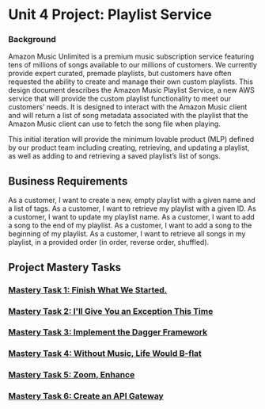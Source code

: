 # Unit 4 Project: Playlist Service

### Background

Amazon Music Unlimited is a premium music subscription service featuring tens of millions of songs 
available to our millions of customers. We currently provide expert curated, premade playlists, but 
customers have often requested the ability to create and manage their own custom playlists.
This design document describes the Amazon Music Playlist Service, a new AWS service that will provide 
the custom playlist functionality to meet our customers’ needs. It is designed to interact with the 
Amazon Music client and will return a list of song metadata associated with the playlist that the 
Amazon Music client can use to fetch the song file when playing.

This initial iteration will provide the minimum lovable product (MLP) defined by our product team 
including creating, retrieving, and updating a playlist, as well as adding to and retrieving a saved 
playlist’s list of songs.


## Business Requirements

As a customer, I want to create a new, empty playlist with a given name and a list of tags.
As a customer, I want to retrieve my playlist with a given ID.
As a customer, I want to update my playlist name.
As a customer, I want to add a song to the end of my playlist.
As a customer, I want to add a song to the beginning of my playlist.
As a customer, I want to retrieve all songs in my playlist, in a provided order (in order, reverse order, shuffled).


## Project Mastery Tasks

### [Mastery Task 1: Finish What We Started.](tasks/project-mastery-tasks/MasteryTask01.md)

### [Mastery Task 2: I'll Give You an Exception This Time](tasks/project-mastery-tasks/MasteryTask02.md)

### [Mastery Task 3: Implement the Dagger Framework](tasks/project-mastery-tasks/MasteryTask03.md)

### [Mastery Task 4: Without Music, Life Would B-flat](tasks/project-mastery-tasks/MasteryTask04.md)

### [Mastery Task 5: Zoom, Enhance](tasks/project-mastery-tasks/MasteryTask05.md)

### [Mastery Task 6: Create an API Gateway](tasks/project-mastery-tasks/MasteryTask06.md)

&nbsp;
